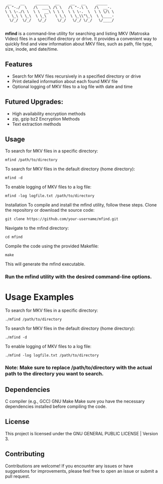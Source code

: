```
 __    __     ______   __     __   __     _____    
/\ "-./  \   /\  ___\ /\ \   /\ "-.\ \   /\  __-.  
\ \ \-./\ \  \ \  __\ \ \ \  \ \ \-.  \  \ \ \/\ \ 
 \ \_\ \ \_\  \ \_\    \ \_\  \ \_\\"\_\  \ \____- 
  \/_/  \/_/   \/_/     \/_/   \/_/ \/_/   \/____/ 
                                                   
```

**mfind** is a command-line utility for searching and listing MKV (Matroska Video) files in a specified directory or drive.
It provides a convenient way to quickly find and view information about MKV files, such as path, file type, size, inode, and date/time.

## Features

- Search for MKV files recursively in a specified directory or drive
- Print detailed information about each found MKV file
- Optional logging of MKV files to a log file with date and time

## Futured Upgrades:
- High availability encryption methods
- zip, gzip bz2 Encryption Methods
- Text extraction methods

## Usage

To search for MKV files in a specific directory:
```
mfind /path/to/directory
```

To search for MKV files in the default directory (home directory):
```
mfind -d
```

To enable logging of MKV files to a log file:
```
mfind -log logfile.txt /path/to/directory
```

Installation
To compile and install the mfind utility, follow these steps.
Clone the repository or download the source code:
```
git clone https://github.com/your-username/mfind.git
```

Navigate to the mfind directory:
```
cd mfind
```

Compile the code using the provided Makefile:
```
make
```

This will generate the mfind executable.

### Run the mfind utility with the desired command-line options.

# Usage Examples
To search for MKV files in a specific directory:
```
./mfind /path/to/directory
```

To search for MKV files in the default directory (home directory):
```
./mfind -d
```

To enable logging of MKV files to a log file:
```
./mfind -log logfile.txt /path/to/directory
```

### Note: Make sure to replace /path/to/directory with the actual path to the directory you want to search.

## Dependencies
C compiler (e.g., GCC)
GNU Make
Make sure you have the necessary dependencies installed before compiling the code.

## License
This project is licensed under the GNU GENERAL PUBLIC LICENSE | Version 3.

## Contributing
Contributions are welcome!
If you encounter any issues or have suggestions for improvements, please feel free to open an issue or submit a pull request.
